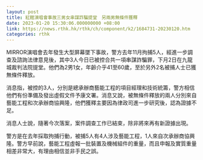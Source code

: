 ```yaml
---
layout: post
title: 紅館演唱會事故三男女串謀詐騙提堂　另兩男無條件獲釋
date: 2023-01-20 15:30:06.000000000 +08:00
link: https://news.rthk.hk/rthk/ch/component/k2/1684731-20230120.htm
categories: rthk
---
```


MIRROR演唱會去年發生大型屏幕墜下事故，警方去年11月拘捕5人，經進一步調查及諮詢法律意見後，其中3人今日已被控合共一項串謀詐騙罪，下月2日在九龍城裁判法院提堂。他們為2男1女，年齡介乎41至60歲，至於另外2名被捕人士已獲無條件釋放。

消息指，被控的3人，分別是總承辦商藝能工程的項目經理和技術統籌，警方相信他們有份準備及發出虛假文件予康文署。消息又說，被無條件釋放的兩人分別來自藝能工程和次承辦商協興隆，他們獲釋主要因為律政司進一步研究後，認為證據不足。

消息人士說，隨著今次落案，案件調查工作已結束，除非將來再有新證據出現。

警方是在去年採取拘捕行動，被捕5人有4人涉及藝能工程，1人來自次承辦商協興隆。警方早前說，藝能工程虛報一批裝置及機械組件的重量，而且申報及實質重量相差非常大，有理由相信並非手民之誤。
